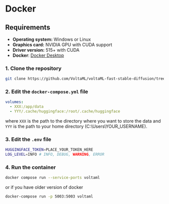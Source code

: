 # Docker

## Requirements

- **Operating system:** Windows or Linux
- **Graphics card:** NVIDIA GPU with CUDA support
- **Driver version:** 515+ with CUDA
- **Docker**: [Docker Desktop](https://www.docker.com/products/docker-desktop)

### 1. Clone the repository

```bash
git clone https://github.com/VoltaML/voltaML-fast-stable-diffusion/tree/experimental -b experimental --single-branch
```

### 2. Edit the `docker-compose.yml` file

```yaml
volumes:
  - XXX:/app/data
  - YYY/.cache/huggingface:/root/.cache/huggingface
```

where `XXX` is the path to the directory where you want to store the data and `YYY` is the path to your home directory (C:\Users\YOUR_USERNAME).

### 3. Edit the `.env` file

```bash
HUGGINGFACE_TOKEN=PLACE_YOUR_TOKEN_HERE
LOG_LEVEL=INFO # INFO, DEBUG, WARNING, ERROR
```

### 4. Run the container

```bash
docker compose run --service-ports voltaml
```

or if you have older version of docker

```bash
docker-compose run -p 5003:5003 voltaml
```

